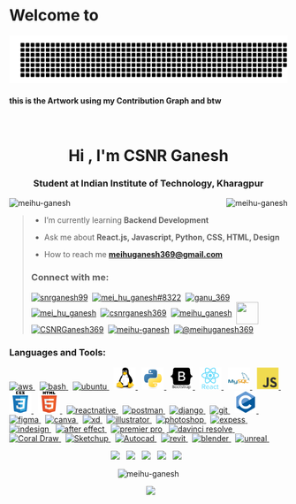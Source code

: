 <!-- ![MasterHead](https://res.cloudinary.com/ganu369/image/upload/v1651129687/IIT-Kharagpur1_xwfwlx.png) -->

# Welcome to
![gitartwork](gitartwork.svg)
#### this is the **Artwork** using my **Contribution Graph** and btw

&nbsp;

<h1 align="center">Hi , I'm CSNR Ganesh</h1>
<h3 align="center">Student at Indian Institute of Technology, Kharagpur</h3>
<img align="right" src="https://user-images.githubusercontent.com/100460284/166267423-a4500e67-b8a7-4434-bfda-3bf0142d8299.png" alt="meihu-ganesh" />

<p align="left"> <img src="https://komarev.com/ghpvc/?username=meihu-ganesh&label=Profile%20views&color=0e75b6&style=flat" alt="meihu-ganesh" /> </p>

>
> - I’m currently learning **Backend Development**
>
> - Ask me about **React.js, Javascript, Python, CSS, HTML, Design**
>
> - How to reach me **meihuganesh369@gmail.com**
>
> <h3 align="left">Connect with me:</h3>
> <p align="left">
> <!--  <a href="mailto:meihuganesh369@gmail.com" target="_blank">   <img src="https://user-images.githubusercontent.com/100460284/219360598-7bfd0164-c4f5-40aa-a9c4-7e2cedb29342.png" margin-top="50px" height="20" width="40" /></a>&nbsp;  -->
> <a href="https://linkedin.com/in/snrganesh99" target="_blank"><img align="center" src="https://user-images.githubusercontent.com/100460284/219107929-f5600474-8fc0-437a-892b-2e20ec74d9d7.png" alt="snrganesh99" height="40" width="40" /></a>&nbsp;
> <a href="https://discord.gg/mei_hu_ganesh#8322" target="_blank"><img align="center" src="https://user-images.githubusercontent.com/100460284/219306570-8e15e3da-8d07-446b-92a5-9633816cea7b.png" alt="mei_hu_ganesh#8322" height="40" width="40" /></a>&nbsp;
> <a href="https://t.me/ganu_369" target="_blank"><img align="center" src="https://user-images.githubusercontent.com/100460284/219308201-2ad62b38-4881-4c17-97b2-644001cb9eef.png" alt="ganu_369" height="40" width="40" /></a>&nbsp;
> <a href="https://instagram.com/mei_hu_ganesh" target="_blank"><img align="center" src="https://user-images.githubusercontent.com/100460284/219106974-cf0c4241-87dc-4195-bde0-0fac0c1d3884.png" alt="mei_hu_ganesh" height="40" width="40" /></a>&nbsp;
> <a href="https://twitter.com/csnrganesh369" target="_blank"><img align="center" src="https://user-images.githubusercontent.com/100460284/219107457-055e9a4e-102d-4873-a14c-4d01af33dccf.png" alt="csnrganesh369" height="40" width="40" /></a>&nbsp;
> <a href="https://www.snapchat.com/add/meihu_ganesh?share_id=vXlErkUGpXI&locale=en-US" target="_blank"><img align="center" src="https://user-images.githubusercontent.com/100460284/219310574-897a7591-3a93-4821-983c-b3942c24a47c.png" alt="meihu_ganesh" height="40" width="40" /></a>&nbsp;
> <a href="https://fb.com/csnrganesh369" target="_blank"><img align="center" src="https://user-images.githubusercontent.com/100460284/219310962-67f5a08c-569b-4912-941d-8bcae57aaac9.png" height="40" width="40" /></a>&nbsp;
> <a href="https://m.me/CSNRGanesh369" target="_blank"><img align="center" src="https://user-images.githubusercontent.com/100460284/219315326-2456265d-b341-4980-bfe4-3aadde84ecac.png" alt="CSNRGanesh369" height="40" width="40" /></a>&nbsp;   
> <a href="https://codepen.io/meihu-ganesh" target="_blank"><img align="center" src="https://user-images.githubusercontent.com/100460284/219312046-0ad43686-3a08-4863-abae-f472f95e9d51.png" alt="meihu-ganesh" height="40" width="40" /></a>&nbsp;
> <a href="https://medium.com/@meihuganesh369" target="_blank"><img align="center" src="https://user-images.githubusercontent.com/100460284/219312876-3e318ffa-3ffe-4f5d-a911-f4619c2b3001.png" alt="@meihuganesh369" height="40" width="40" /></a>&nbsp;
>
> </p>  

<h3 align="left">Languages and Tools:</h3>
<p> <!--   Tech --> <a href="https://aws.amazon.com" target="_blank" rel="noreferrer"> <img src="https://user-images.githubusercontent.com/100460284/219342688-3c712417-661a-40c8-8229-53ee57809a43.png" alt="aws" width="40" height="40"/> </a> &nbsp; <a href="https://www.gnu.org/software/bash/" target="_blank" rel="noreferrer"> <img src="https://user-images.githubusercontent.com/100460284/219343016-63c231e0-afec-4f00-8208-57537ff8a148.png" alt="bash" width="40" height="40"/> </a> &nbsp; <a href="https://ubuntu.com/" target="_blank" rel="noreferrer"> <img src="https://user-images.githubusercontent.com/100460284/219317373-9212d134-d8dd-426d-a860-ea2a24909624.png" alt="ubuntu" width="40" height="40"/> </a> &nbsp; <a href="https://www.linux.org/" target="_blank" rel="noreferrer"> <img src="https://raw.githubusercontent.com/devicons/devicon/master/icons/linux/linux-original.svg" alt="linux" width="40" height="40"/> </a> &nbsp; <a href="https://www.python.org" target="_blank" rel="noreferrer"> <img src="https://raw.githubusercontent.com/devicons/devicon/master/icons/python/python-original.svg" alt="python" width="40" height="40"/> </a> &nbsp; <a href="https://getbootstrap.com" target="_blank" rel="noreferrer"> <img src="https://raw.githubusercontent.com/devicons/devicon/master/icons/bootstrap/bootstrap-plain-wordmark.svg" alt="bootstrap" width="40" height="40"/> </a> &nbsp;  <a href="https://reactjs.org/" target="_blank" rel="noreferrer"> <img src="https://raw.githubusercontent.com/devicons/devicon/master/icons/react/react-original-wordmark.svg" alt="react" width="40" height="40"/> </a> &nbsp; <a href="https://www.mysql.com/" target="_blank" rel="noreferrer"> <img src="https://raw.githubusercontent.com/devicons/devicon/master/icons/mysql/mysql-original-wordmark.svg" alt="mysql" width="40" height="40"/> </a> &nbsp; <a href="https://developer.mozilla.org/en-US/docs/Web/JavaScript" target="_blank" rel="noreferrer"> <img src="https://raw.githubusercontent.com/devicons/devicon/master/icons/javascript/javascript-original.svg" alt="javascript" width="40" height="40"/> </a> &nbsp; <a href="https://www.w3schools.com/css/" target="_blank" rel="noreferrer"> <img src="https://raw.githubusercontent.com/devicons/devicon/master/icons/css3/css3-original-wordmark.svg" alt="css3" width="40" height="40"/> </a> &nbsp; <a href="https://www.w3.org/html/" target="_blank" rel="noreferrer"> <img src="https://raw.githubusercontent.com/devicons/devicon/master/icons/html5/html5-original-wordmark.svg" alt="html5" width="40" height="40"/> </a> &nbsp; <a href="https://reactnative.dev/" target="_blank" rel="noreferrer"> <img src="https://reactnative.dev/img/header_logo.svg" alt="reactnative" width="40" height="40"/> </a> &nbsp; <a href="https://postman.com" target="_blank" rel="noreferrer"> <img src="https://www.vectorlogo.zone/logos/getpostman/getpostman-icon.svg" alt="postman" width="40" height="40"/> </a> &nbsp; <a href="https://www.djangoproject.com/" target="_blank" rel="noreferrer"> <img src="https://cdn.worldvectorlogo.com/logos/django.svg" alt="django" width="40" height="40"/> </a> &nbsp; <a href="https://git-scm.com/" target="_blank" rel="noreferrer"> <img src="https://www.vectorlogo.zone/logos/git-scm/git-scm-icon.svg" alt="git" width="40" height="40"/> </a> &nbsp; <a href="https://www.cprogramming.com/" target="_blank" rel="noreferrer"> <img src="https://raw.githubusercontent.com/devicons/devicon/master/icons/c/c-original.svg" alt="c" width="40" height="40"/> </a> &nbsp; <!--  Graphic Design  --> <a href="https://www.figma.com/" target="_blank" rel="noreferrer"> <img src="https://www.vectorlogo.zone/logos/figma/figma-icon.svg" alt="figma" width="40" height="40"/> </a> &nbsp; <a href="https://www.canva.com/" target="_blank" rel="noreferrer"> <img src="https://static.canva.com/static/images/favicon-1.ico" alt="canva" width="40" height="40"/> </a> &nbsp; <a href="https://www.adobe.com/products/xd.html" target="_blank" rel="noreferrer"> <img src="https://user-images.githubusercontent.com/100460284/219330870-4d6b9cb9-50ac-4265-99f1-cf829a3effeb.png" alt="xd" width="40" height="40"/> </a> &nbsp; <a href="https://www.adobe.com/in/products/illustrator.html" target="_blank" rel="noreferrer"> <img src="https://user-images.githubusercontent.com/100460284/219326051-6d5c7f1b-29ef-4381-a5e2-5ea39ea9d731.png" alt="illustrator" width="40" height="40"/> </a> &nbsp; <a href="https://www.photoshop.com/en" target="_blank" rel="noreferrer"> <img src="https://user-images.githubusercontent.com/100460284/219325945-c9458998-51b6-4e0e-ac58-51d71a49a542.png" alt="photoshop" width="40" height="40"/> </a> &nbsp; <a href="https://www.adobe.com/express/" target="_blank" rel="noreferrer"> <img src="https://www.adobe.com/express/icons/cc-express.svg" alt="expess" width="40" height="40"/> </a> &nbsp; <a href="https://www.adobe.com/in/products/indesign.html" target="_blank" rel="noreferrer"> <img src="https://user-images.githubusercontent.com/100460284/219328694-54da0e2f-fd60-42d1-88d9-373fea801d73.png" alt="indesign" width="40" height="40"/> </a> &nbsp; <a href="https://www.adobe.com/in/products/aftereffects.html" target="_blank" rel="noreferrer"> <img src="https://user-images.githubusercontent.com/100460284/219327518-a6396041-373b-45e6-b9c1-30608385f7c5.png" alt="after effect" width="40" height="40"/> </a> &nbsp;  <a href="https://www.adobe.com/in/products/premiere.html" target="_blank" rel="noreferrer"> <img src="https://user-images.githubusercontent.com/100460284/219328186-0163aa54-d220-43e9-b863-cd32e7130ccc.png" alt="premier pro" width="40" height="40"/> </a> &nbsp;<a href="https://www.blackmagicdesign.com/products/davinciresolve" target="_blank" rel="noreferrer"> <img src="https://encrypted-tbn0.gstatic.com/images?q=tbn:ANd9GcSDBEbO2ruxrPY24u4QdcFUPhWsLsnuDgBEw2J96Us&s" alt="davinci resolve" width="40" height="40"/> </a> &nbsp;   <!-- Architecture   -->  <a href="https://www.coreldraw.com/en/" target="_blank" rel="noreferrer"> <img src="https://www.coreldraw.com/favicon.ico" alt="Coral Draw" width="40" height="40"/> </a> &nbsp;  <a href="https://www.sketchup.com/" target="_blank" rel="noreferrer"> <img src="https://user-images.githubusercontent.com/100460284/219341236-733d60bb-da8a-4f99-b23a-38153f8a3e1b.png" alt="Sketchup" width="40" height="40"/> </a> &nbsp; <a href="https://www.autodesk.in/products/autocad/" target="_blank" rel="noreferrer"> <img src="https://user-images.githubusercontent.com/100460284/219339219-c7a6fd6e-5ccf-4acd-8037-c601fda9376d.png" alt="Autocad" width="40" height="40"/> </a> &nbsp;  <a href="https://www.autodesk.in/products/revit/" target="_blank" rel="noreferrer"> <img src="https://user-images.githubusercontent.com/100460284/219338452-ab0865cf-3d46-4b05-8309-399f82149f90.png" alt="revit" width="40" height="40"/> </a> &nbsp;  <a href="https://www.blender.org/" target="_blank" rel="noreferrer"> <img src="https://download.blender.org/branding/community/blender_community_badge_white.svg" alt="blender" width="40" height="40"/> </a> &nbsp; <a href="https://unrealengine.com/" target="_blank" rel="noreferrer"> <img src="https://raw.githubusercontent.com/kenangundogan/fontisto/036b7eca71aab1bef8e6a0518f7329f13ed62f6b/icons/svg/brand/unreal-engine.svg" alt="unreal" width="40" height="40"/> </a> &nbsp; </p>

<div align="center">
<img src="http://github-profile-summary-cards.vercel.app/api/cards/profile-details?username=meihu-ganesh&theme=codeSTACKr" /> &nbsp;
<img src="http://github-profile-summary-cards.vercel.app/api/cards/repos-per-language?username=meihu-ganesh&theme=codeSTACKr&exclude={exclude}" /> &nbsp; 
<img src="http://github-profile-summary-cards.vercel.app/api/cards/most-commit-language?username=meihu-ganesh&theme=codeSTACKr&exclude={exclude}" /> &nbsp; 
<img src="http://github-profile-summary-cards.vercel.app/api/cards/stats?username=meihu-ganesh&theme=codeSTACKr" /> &nbsp; 
<img src="http://github-profile-summary-cards.vercel.app/api/cards/productive-time?username=meihu-ganesh&theme=codeSTACKr&utcOffset=+5.30" /> &nbsp;

<p align="center">
<!-- <img src="https://github-readme-stats.vercel.app/api/top-langs?username=meihu-ganesh&show_icons=true&locale=en&layout=compact" alt="meihu-ganesh" /> -->
<!--   &nbsp; <img src="https://github-readme-stats.vercel.app/api?username=meihu-ganesh&show_icons=true&locale=en" alt="meihu-ganesh" /> &nbsp; -->
<img src="https://github-readme-streak-stats.herokuapp.com/?user=meihu-ganesh&" alt="meihu-ganesh" />
</p> &nbsp;

<img src="https://github-profile-trophy.vercel.app/?username=meihu-ganesh&theme=juicyfresh&no-bg=true&margin-h=5&margin-w=5" /> 

</div>


